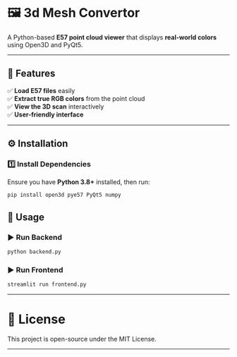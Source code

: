 # 🖼️ 3d Mesh Convertor

A Python-based **E57 point cloud viewer** that displays **real-world colors** using Open3D and PyQt5.

---

## 🎯 **Features**  
✅ **Load E57 files** easily  
✅ **Extract true RGB colors** from the point cloud  
✅ **View the 3D scan** interactively  
✅ **User-friendly interface**  

---

## ⚙️ **Installation**  

### **1️⃣ Install Dependencies**  
Ensure you have **Python 3.8+** installed, then run:  

```bash
pip install open3d pye57 PyQt5 numpy

```

## 🚀 **Usage**
### **▶️ Run Backend**

```bash
python backend.py
```

### **▶️ Run Frontend**
```bash
streamlit run frontend.py
```
---

# 📜 License
This project is open-source under the MIT License.

---
